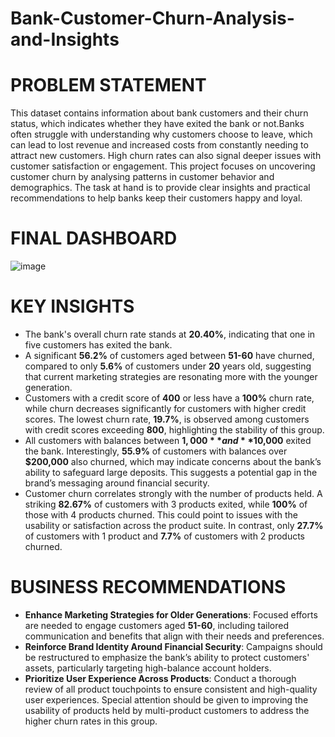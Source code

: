 # Bank-Customer-Churn-Analysis-and-Insights

# PROBLEM STATEMENT
This dataset contains information about bank customers and their churn status, which indicates whether they have exited the bank or not.Banks often struggle with understanding why customers choose to leave, which can lead to lost revenue and increased costs from constantly needing to attract new customers. High churn rates can also signal deeper issues with customer satisfaction or engagement. This project focuses on uncovering customer churn by analysing patterns in customer behavior and demographics. The task at hand is to provide clear insights and practical recommendations to help banks keep their customers happy and loyal.

# FINAL DASHBOARD
![image](https://github.com/user-attachments/assets/e261311b-79bb-4e47-8f77-6dbf42d4c3cf)

# KEY INSIGHTS
* The bank's overall churn rate stands at **20.40%**, indicating that one in five customers has exited the bank.
* A significant **56.2%** of customers aged between **51-60** have churned, compared to only **5.6%** of customers under **20** years old, suggesting that current marketing strategies are resonating more with the younger generation.
* Customers with a credit score of **400** or less have a **100%** churn rate, while churn decreases significantly for customers with higher credit scores. The lowest churn rate, **19.7%**, is observed among customers with credit scores exceeding **800**, highlighting the stability of this group.
* All customers with balances between **$1,000** and **$10,000** exited the bank. Interestingly, **55.9%** of customers with balances over **$200,000** also churned, which may indicate concerns about the bank’s ability to safeguard large deposits. This suggests a potential gap in the brand’s messaging around financial security.
* Customer churn correlates strongly with the number of products held. A striking **82.67%** of customers with 3 products exited, while **100%** of those with 4 products churned. This could point to issues with the usability or satisfaction across the product suite. In contrast, only **27.7%** of customers with 1 product and **7.7%** of customers with 2 products churned.
# BUSINESS RECOMMENDATIONS
* **Enhance Marketing Strategies for Older Generations**: Focused efforts are needed to engage customers aged **51-60**, including tailored communication and benefits that align with their needs and preferences.
* **Reinforce Brand Identity Around Financial Security**: Campaigns should be restructured to emphasize the bank’s ability to protect customers' assets, particularly targeting high-balance account holders.
* **Prioritize User Experience Across Products**: Conduct a thorough review of all product touchpoints to ensure consistent and high-quality user experiences. Special attention should be given to improving the usability of products held by multi-product customers to address the higher churn rates in this group.
